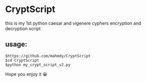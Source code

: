 # CryptScript

this is my 1st python caesar and vigenere cyphers encryption and decryption script

## usage:

```
$https://github.com/mahmdy/CryptScript
$cd CryptScript
$python my_crypt_script_v2.py
```
Hope you enjoy it :grinning:	

